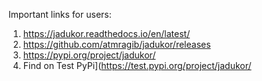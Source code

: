 Important links for users:
1. https://jadukor.readthedocs.io/en/latest/
2. https://github.com/atmragib/jadukor/releases
3. https://pypi.org/project/jadukor/
4. Find on Test PyPi](https://test.pypi.org/project/jadukor/
